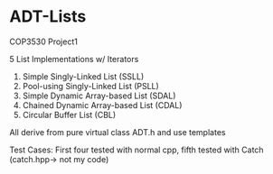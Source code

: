 # ADT-Lists

COP3530 Project1

5 List Implementations w/ Iterators

1. Simple Singly-Linked List (SSLL)
2. Pool-using Singly-Linked List (PSLL)
3. Simple Dynamic Array-based List (SDAL)
4. Chained Dynamic Array-based List (CDAL)
5. Circular Buffer List (CBL)

All derive from pure virtual class ADT.h and use templates

Test Cases:
First four tested with normal cpp, fifth tested with Catch (catch.hpp-> not my code)
